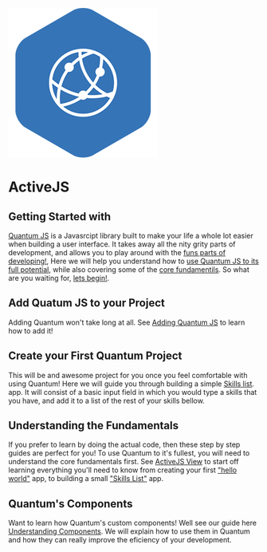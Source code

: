 ![ActiveJS](/src/images/system/favicon.png)
# ActiveJS

## Getting Started with

[Quantum JS]() is a Javasrcipt library built to make your life a whole lot easier when building a user interface. It takes away all the nity grity parts of development, and allows you to play around with the [funs parts of developing!](), Here we will help you understand how to [use Quantum JS to its full potential](), while also covering some of the [core fundamentils](). So what are you waiting for, [lets begin!]().

## Add Quatum JS to your Project

Adding Quantum won't take long at all. See [Adding Quantum JS](./Docs/addingActiveJS.md) to learn how to add it!

## Create your First Quantum Project

This will be and awesome project for you once you feel comfortable with using Quantum! Here we will guide you through building a simple [Skills list](./Docs/firstApp.md). app. It will consist of a basic input field in which you would type a skills that you have, and add it to a list of the rest of your skills bellow.

## Understanding the Fundamentals

If you prefer to learn by doing the actual code, then these step by step guides are perfect for you! To use Quantum to it's fullest, you will need to understand the core fundamentals first. See [ActiveJS View](./Docs/yourView.md) to start off learning everything you'll need to know from creating your first ["hello world"]() app, to building a small ["Skills List"]() app.

## Quantum's Components

Want to learn how Quantum's custom components! Well see our guide here [Understanding Components](./Docs/components.md). We will explain how to use them in Quantum and how they can really improve the eficiency of your development.